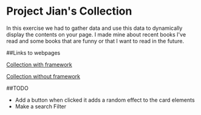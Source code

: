 # Project Jian's Collection
In this exercise we had to gather data and use this data to dynamically display the contents on your page. I made mine about recent books I've read and some books that are funny or that I want to read in the future.


##Links to webpages


[Collection with framework](https://blissful-kirch-245f99.netlify.app/)


[Collection without framework](https://keen-banach-f8413f.netlify.app/)

##TODO
- Add a button when clicked it adds a random effect to the card elements
- Make a search Filter

